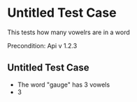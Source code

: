 # Untitled Test Case
This tests how many vowelrs are in a word

Precondition: Api v 1.2.3

## Untitled Test Case
* The word "gauge" has 3 vowels
* 3